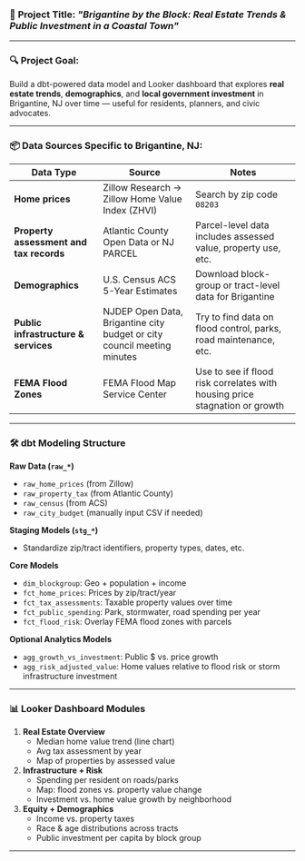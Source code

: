 ### 🌊 **Project Title**: *"Brigantine by the Block: Real Estate Trends & Public Investment in a Coastal Town"*

---

### 🔍 **Project Goal**:

Build a dbt-powered data model and Looker dashboard that explores **real estate trends**, **demographics**, and **local government investment** in Brigantine, NJ over time — useful for residents, planners, and civic advocates.

---

### 📦 **Data Sources Specific to Brigantine, NJ**:

| Data Type | Source | Notes |
| --- | --- | --- |
| **Home prices** | Zillow Research → Zillow Home Value Index (ZHVI) | Search by zip code `08203` |
| **Property assessment and tax records** | Atlantic County Open Data or NJ PARCEL | Parcel-level data includes assessed value, property use, etc. |
| **Demographics** | U.S. Census ACS 5-Year Estimates | Download block-group or tract-level data for Brigantine |
| **Public infrastructure & services** | NJDEP Open Data, Brigantine city budget or city council meeting minutes | Try to find data on flood control, parks, road maintenance, etc. |
| **FEMA Flood Zones** | FEMA Flood Map Service Center | Use to see if flood risk correlates with housing price stagnation or growth |

---

### 🛠️ **dbt Modeling Structure**

**Raw Data (`raw_*`)**

- `raw_home_prices` (from Zillow)
- `raw_property_tax` (from Atlantic County)
- `raw_census` (from ACS)
- `raw_city_budget` (manually input CSV if needed)

**Staging Models (`stg_*`)**

- Standardize zip/tract identifiers, property types, dates, etc.

**Core Models**

- `dim_blockgroup`: Geo + population + income
- `fct_home_prices`: Prices by zip/tract/year
- `fct_tax_assessments`: Taxable property values over time
- `fct_public_spending`: Park, stormwater, road spending per year
- `fct_flood_risk`: Overlay FEMA flood zones with parcels

**Optional Analytics Models**

- `agg_growth_vs_investment`: Public $ vs. price growth
- `agg_risk_adjusted_value`: Home values relative to flood risk or storm infrastructure investment

---

### 📊 **Looker Dashboard Modules**

1. **Real Estate Overview**
    - Median home value trend (line chart)
    - Avg tax assessment by year
    - Map of properties by assessed value
2. **Infrastructure + Risk**
    - Spending per resident on roads/parks
    - Map: flood zones vs. property value change
    - Investment vs. home value growth by neighborhood
3. **Equity + Demographics**
    - Income vs. property taxes
    - Race & age distributions across tracts
    - Public investment per capita by block group

---

